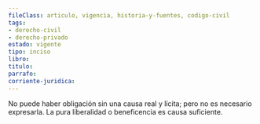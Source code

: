 ```yaml
---
fileClass: articulo, vigencia, historia-y-fuentes, codigo-civil
tags:
- derecho-civil
- derecho-privado
estado: vigente
tipo: inciso
libro:
titulo:
parrafo:
corriente-juridica:
---
```

No puede haber obligación sin una causa real y lícita; pero no es necesario expresarla. La pura liberalidad o beneficencia es causa suficiente.